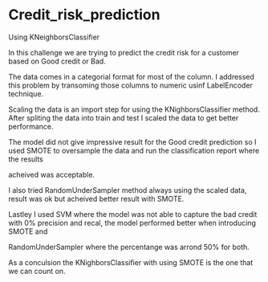 # Credit_risk_prediction
Using KNeighborsClassifier

In this challenge we are trying to predict the credit risk for a customer based on Good credit or Bad.

The data comes in a categorial format for most of the column. I addressed this problem by transoming those columns to numeric usinf LabelEncoder technique.

Scaling the data is an import step for using the KNighborsClassifier method. After spliting the data into train and test I scaled the data to get better performance.

The model did not give impressive result for the Good credit prediction so I used SMOTE to oversample the data and run the classification report where the results 

acheived was acceptable.

I also tried RandomUnderSampler method always using the scaled data, result was ok but acheived better result with SMOTE.

Lastley I used SVM where the model was not able to capture the bad credit with 0% precision and recal, the model performed better when introducing SMOTE and 

RandomUnderSampler where the percentange was arrond 50% for both.

As a conculsion the KNighborsClassifier with using SMOTE is the one that we can count on.
